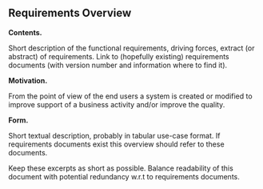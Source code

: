Requirements Overview
---------------------

**Contents.**

Short description of the functional requirements, driving forces,
extract (or abstract) of requirements. Link to (hopefully existing)
requirements documents (with version number and information where to
find it).

**Motivation.**

From the point of view of the end users a system is created or modified
to improve support of a business activity and/or improve the quality.

**Form.**

Short textual description, probably in tabular use-case format. If
requirements documents exist this overview should refer to these
documents.

Keep these excerpts as short as possible. Balance readability of this
document with potential redundancy w.r.t to requirements documents.
